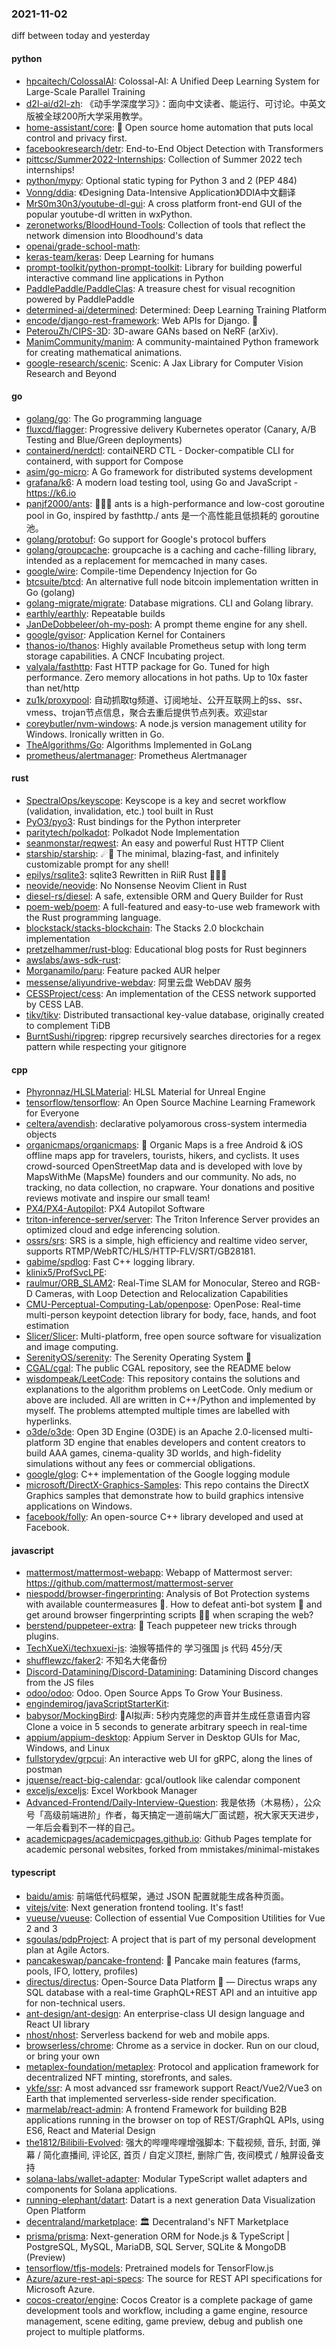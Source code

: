 ### 2021-11-02
diff between today and yesterday

#### python
* [hpcaitech/ColossalAI](https://github.com/hpcaitech/ColossalAI): Colossal-AI: A Unified Deep Learning System for Large-Scale Parallel Training
* [d2l-ai/d2l-zh](https://github.com/d2l-ai/d2l-zh): 《动手学深度学习》：面向中文读者、能运行、可讨论。中英文版被全球200所大学采用教学。
* [home-assistant/core](https://github.com/home-assistant/core): 🏡 Open source home automation that puts local control and privacy first.
* [facebookresearch/detr](https://github.com/facebookresearch/detr): End-to-End Object Detection with Transformers
* [pittcsc/Summer2022-Internships](https://github.com/pittcsc/Summer2022-Internships): Collection of Summer 2022 tech internships!
* [python/mypy](https://github.com/python/mypy): Optional static typing for Python 3 and 2 (PEP 484)
* [Vonng/ddia](https://github.com/Vonng/ddia): 《Designing Data-Intensive Application》DDIA中文翻译
* [MrS0m30n3/youtube-dl-gui](https://github.com/MrS0m30n3/youtube-dl-gui): A cross platform front-end GUI of the popular youtube-dl written in wxPython.
* [zeronetworks/BloodHound-Tools](https://github.com/zeronetworks/BloodHound-Tools): Collection of tools that reflect the network dimension into Bloodhound's data
* [openai/grade-school-math](https://github.com/openai/grade-school-math): 
* [keras-team/keras](https://github.com/keras-team/keras): Deep Learning for humans
* [prompt-toolkit/python-prompt-toolkit](https://github.com/prompt-toolkit/python-prompt-toolkit): Library for building powerful interactive command line applications in Python
* [PaddlePaddle/PaddleClas](https://github.com/PaddlePaddle/PaddleClas): A treasure chest for visual recognition powered by PaddlePaddle
* [determined-ai/determined](https://github.com/determined-ai/determined): Determined: Deep Learning Training Platform
* [encode/django-rest-framework](https://github.com/encode/django-rest-framework): Web APIs for Django. 🎸
* [PeterouZh/CIPS-3D](https://github.com/PeterouZh/CIPS-3D): 3D-aware GANs based on NeRF (arXiv).
* [ManimCommunity/manim](https://github.com/ManimCommunity/manim): A community-maintained Python framework for creating mathematical animations.
* [google-research/scenic](https://github.com/google-research/scenic): Scenic: A Jax Library for Computer Vision Research and Beyond

#### go
* [golang/go](https://github.com/golang/go): The Go programming language
* [fluxcd/flagger](https://github.com/fluxcd/flagger): Progressive delivery Kubernetes operator (Canary, A/B Testing and Blue/Green deployments)
* [containerd/nerdctl](https://github.com/containerd/nerdctl): contaiNERD CTL - Docker-compatible CLI for containerd, with support for Compose
* [asim/go-micro](https://github.com/asim/go-micro): A Go framework for distributed systems development
* [grafana/k6](https://github.com/grafana/k6): A modern load testing tool, using Go and JavaScript - https://k6.io
* [panjf2000/ants](https://github.com/panjf2000/ants): 🐜🐜🐜 ants is a high-performance and low-cost goroutine pool in Go, inspired by fasthttp./ ants 是一个高性能且低损耗的 goroutine 池。
* [golang/protobuf](https://github.com/golang/protobuf): Go support for Google's protocol buffers
* [golang/groupcache](https://github.com/golang/groupcache): groupcache is a caching and cache-filling library, intended as a replacement for memcached in many cases.
* [google/wire](https://github.com/google/wire): Compile-time Dependency Injection for Go
* [btcsuite/btcd](https://github.com/btcsuite/btcd): An alternative full node bitcoin implementation written in Go (golang)
* [golang-migrate/migrate](https://github.com/golang-migrate/migrate): Database migrations. CLI and Golang library.
* [earthly/earthly](https://github.com/earthly/earthly): Repeatable builds
* [JanDeDobbeleer/oh-my-posh](https://github.com/JanDeDobbeleer/oh-my-posh): A prompt theme engine for any shell.
* [google/gvisor](https://github.com/google/gvisor): Application Kernel for Containers
* [thanos-io/thanos](https://github.com/thanos-io/thanos): Highly available Prometheus setup with long term storage capabilities. A CNCF Incubating project.
* [valyala/fasthttp](https://github.com/valyala/fasthttp): Fast HTTP package for Go. Tuned for high performance. Zero memory allocations in hot paths. Up to 10x faster than net/http
* [zu1k/proxypool](https://github.com/zu1k/proxypool): 自动抓取tg频道、订阅地址、公开互联网上的ss、ssr、vmess、trojan节点信息，聚合去重后提供节点列表。欢迎star
* [coreybutler/nvm-windows](https://github.com/coreybutler/nvm-windows): A node.js version management utility for Windows. Ironically written in Go.
* [TheAlgorithms/Go](https://github.com/TheAlgorithms/Go): Algorithms Implemented in GoLang
* [prometheus/alertmanager](https://github.com/prometheus/alertmanager): Prometheus Alertmanager

#### rust
* [SpectralOps/keyscope](https://github.com/SpectralOps/keyscope): Keyscope is a key and secret workflow (validation, invalidation, etc.) tool built in Rust
* [PyO3/pyo3](https://github.com/PyO3/pyo3): Rust bindings for the Python interpreter
* [paritytech/polkadot](https://github.com/paritytech/polkadot): Polkadot Node Implementation
* [seanmonstar/reqwest](https://github.com/seanmonstar/reqwest): An easy and powerful Rust HTTP Client
* [starship/starship](https://github.com/starship/starship): ☄🌌️ The minimal, blazing-fast, and infinitely customizable prompt for any shell!
* [epilys/rsqlite3](https://github.com/epilys/rsqlite3): sqlite3 Rewritten in RiiR Rust 🦀🦀🦀
* [neovide/neovide](https://github.com/neovide/neovide): No Nonsense Neovim Client in Rust
* [diesel-rs/diesel](https://github.com/diesel-rs/diesel): A safe, extensible ORM and Query Builder for Rust
* [poem-web/poem](https://github.com/poem-web/poem): A full-featured and easy-to-use web framework with the Rust programming language.
* [blockstack/stacks-blockchain](https://github.com/blockstack/stacks-blockchain): The Stacks 2.0 blockchain implementation
* [pretzelhammer/rust-blog](https://github.com/pretzelhammer/rust-blog): Educational blog posts for Rust beginners
* [awslabs/aws-sdk-rust](https://github.com/awslabs/aws-sdk-rust): 
* [Morganamilo/paru](https://github.com/Morganamilo/paru): Feature packed AUR helper
* [messense/aliyundrive-webdav](https://github.com/messense/aliyundrive-webdav): 阿里云盘 WebDAV 服务
* [CESSProject/cess](https://github.com/CESSProject/cess): An implementation of the CESS network supported by CESS LAB.
* [tikv/tikv](https://github.com/tikv/tikv): Distributed transactional key-value database, originally created to complement TiDB
* [BurntSushi/ripgrep](https://github.com/BurntSushi/ripgrep): ripgrep recursively searches directories for a regex pattern while respecting your gitignore

#### cpp
* [Phyronnaz/HLSLMaterial](https://github.com/Phyronnaz/HLSLMaterial): HLSL Material for Unreal Engine
* [tensorflow/tensorflow](https://github.com/tensorflow/tensorflow): An Open Source Machine Learning Framework for Everyone
* [celtera/avendish](https://github.com/celtera/avendish): declarative polyamorous cross-system intermedia objects
* [organicmaps/organicmaps](https://github.com/organicmaps/organicmaps): 🍃 Organic Maps is a free Android & iOS offline maps app for travelers, tourists, hikers, and cyclists. It uses crowd-sourced OpenStreetMap data and is developed with love by MapsWithMe (MapsMe) founders and our community. No ads, no tracking, no data collection, no crapware. Your donations and positive reviews motivate and inspire our small team!
* [PX4/PX4-Autopilot](https://github.com/PX4/PX4-Autopilot): PX4 Autopilot Software
* [triton-inference-server/server](https://github.com/triton-inference-server/server): The Triton Inference Server provides an optimized cloud and edge inferencing solution.
* [ossrs/srs](https://github.com/ossrs/srs): SRS is a simple, high efficiency and realtime video server, supports RTMP/WebRTC/HLS/HTTP-FLV/SRT/GB28181.
* [gabime/spdlog](https://github.com/gabime/spdlog): Fast C++ logging library.
* [klinix5/ProfSvcLPE](https://github.com/klinix5/ProfSvcLPE): 
* [raulmur/ORB_SLAM2](https://github.com/raulmur/ORB_SLAM2): Real-Time SLAM for Monocular, Stereo and RGB-D Cameras, with Loop Detection and Relocalization Capabilities
* [CMU-Perceptual-Computing-Lab/openpose](https://github.com/CMU-Perceptual-Computing-Lab/openpose): OpenPose: Real-time multi-person keypoint detection library for body, face, hands, and foot estimation
* [Slicer/Slicer](https://github.com/Slicer/Slicer): Multi-platform, free open source software for visualization and image computing.
* [SerenityOS/serenity](https://github.com/SerenityOS/serenity): The Serenity Operating System 🐞
* [CGAL/cgal](https://github.com/CGAL/cgal): The public CGAL repository, see the README below
* [wisdompeak/LeetCode](https://github.com/wisdompeak/LeetCode): This repository contains the solutions and explanations to the algorithm problems on LeetCode. Only medium or above are included. All are written in C++/Python and implemented by myself. The problems attempted multiple times are labelled with hyperlinks.
* [o3de/o3de](https://github.com/o3de/o3de): Open 3D Engine (O3DE) is an Apache 2.0-licensed multi-platform 3D engine that enables developers and content creators to build AAA games, cinema-quality 3D worlds, and high-fidelity simulations without any fees or commercial obligations.
* [google/glog](https://github.com/google/glog): C++ implementation of the Google logging module
* [microsoft/DirectX-Graphics-Samples](https://github.com/microsoft/DirectX-Graphics-Samples): This repo contains the DirectX Graphics samples that demonstrate how to build graphics intensive applications on Windows.
* [facebook/folly](https://github.com/facebook/folly): An open-source C++ library developed and used at Facebook.

#### javascript
* [mattermost/mattermost-webapp](https://github.com/mattermost/mattermost-webapp): Webapp of Mattermost server: https://github.com/mattermost/mattermost-server
* [niespodd/browser-fingerprinting](https://github.com/niespodd/browser-fingerprinting): Analysis of Bot Protection systems with available countermeasures 🚿. How to defeat anti-bot system 👻 and get around browser fingerprinting scripts 🕵️‍♂️ when scraping the web?
* [berstend/puppeteer-extra](https://github.com/berstend/puppeteer-extra): 💯 Teach puppeteer new tricks through plugins.
* [TechXueXi/techxuexi-js](https://github.com/TechXueXi/techxuexi-js): 油猴等插件的 学习强国 js 代码 45分/天
* [shufflewzc/faker2](https://github.com/shufflewzc/faker2): 不知名大佬备份
* [Discord-Datamining/Discord-Datamining](https://github.com/Discord-Datamining/Discord-Datamining): Datamining Discord changes from the JS files
* [odoo/odoo](https://github.com/odoo/odoo): Odoo. Open Source Apps To Grow Your Business.
* [engindemirog/javaScriptStarterKit](https://github.com/engindemirog/javaScriptStarterKit): 
* [babysor/MockingBird](https://github.com/babysor/MockingBird): 🚀AI拟声: 5秒内克隆您的声音并生成任意语音内容 Clone a voice in 5 seconds to generate arbitrary speech in real-time
* [appium/appium-desktop](https://github.com/appium/appium-desktop): Appium Server in Desktop GUIs for Mac, Windows, and Linux
* [fullstorydev/grpcui](https://github.com/fullstorydev/grpcui): An interactive web UI for gRPC, along the lines of postman
* [jquense/react-big-calendar](https://github.com/jquense/react-big-calendar): gcal/outlook like calendar component
* [exceljs/exceljs](https://github.com/exceljs/exceljs): Excel Workbook Manager
* [Advanced-Frontend/Daily-Interview-Question](https://github.com/Advanced-Frontend/Daily-Interview-Question): 我是依扬（木易杨），公众号「高级前端进阶」作者，每天搞定一道前端大厂面试题，祝大家天天进步，一年后会看到不一样的自己。
* [academicpages/academicpages.github.io](https://github.com/academicpages/academicpages.github.io): Github Pages template for academic personal websites, forked from mmistakes/minimal-mistakes

#### typescript
* [baidu/amis](https://github.com/baidu/amis): 前端低代码框架，通过 JSON 配置就能生成各种页面。
* [vitejs/vite](https://github.com/vitejs/vite): Next generation frontend tooling. It's fast!
* [vueuse/vueuse](https://github.com/vueuse/vueuse): Collection of essential Vue Composition Utilities for Vue 2 and 3
* [sgoulas/pdpProject](https://github.com/sgoulas/pdpProject): A project that is part of my personal development plan at Agile Actors.
* [pancakeswap/pancake-frontend](https://github.com/pancakeswap/pancake-frontend): 🥞 Pancake main features (farms, pools, IFO, lottery, profiles)
* [directus/directus](https://github.com/directus/directus): Open-Source Data Platform 🐰 — Directus wraps any SQL database with a real-time GraphQL+REST API and an intuitive app for non-technical users.
* [ant-design/ant-design](https://github.com/ant-design/ant-design): An enterprise-class UI design language and React UI library
* [nhost/nhost](https://github.com/nhost/nhost): Serverless backend for web and mobile apps.
* [browserless/chrome](https://github.com/browserless/chrome): Chrome as a service in docker. Run on our cloud, or bring your own
* [metaplex-foundation/metaplex](https://github.com/metaplex-foundation/metaplex): Protocol and application framework for decentralized NFT minting, storefronts, and sales.
* [ykfe/ssr](https://github.com/ykfe/ssr): A most advanced ssr framework support React/Vue2/Vue3 on Earth that implemented serverless-side render specification.
* [marmelab/react-admin](https://github.com/marmelab/react-admin): A frontend Framework for building B2B applications running in the browser on top of REST/GraphQL APIs, using ES6, React and Material Design
* [the1812/Bilibili-Evolved](https://github.com/the1812/Bilibili-Evolved): 强大的哔哩哔哩增强脚本: 下载视频, 音乐, 封面, 弹幕 / 简化直播间, 评论区, 首页 / 自定义顶栏, 删除广告, 夜间模式 / 触屏设备支持
* [solana-labs/wallet-adapter](https://github.com/solana-labs/wallet-adapter): Modular TypeScript wallet adapters and components for Solana applications.
* [running-elephant/datart](https://github.com/running-elephant/datart): Datart is a next generation Data Visualization Open Platform
* [decentraland/marketplace](https://github.com/decentraland/marketplace): 🏛️ Decentraland's NFT Marketplace
* [prisma/prisma](https://github.com/prisma/prisma): Next-generation ORM for Node.js & TypeScript | PostgreSQL, MySQL, MariaDB, SQL Server, SQLite & MongoDB (Preview)
* [tensorflow/tfjs-models](https://github.com/tensorflow/tfjs-models): Pretrained models for TensorFlow.js
* [Azure/azure-rest-api-specs](https://github.com/Azure/azure-rest-api-specs): The source for REST API specifications for Microsoft Azure.
* [cocos-creator/engine](https://github.com/cocos-creator/engine): Cocos Creator is a complete package of game development tools and workflow, including a game engine, resource management, scene editing, game preview, debug and publish one project to multiple platforms.
